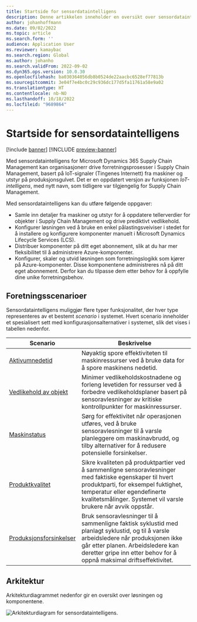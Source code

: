 ```yaml
---
title: Startside for sensordataintelligens
description: Denne artikkelen inneholder en oversikt over sensordataintelligens. Organisasjoner kan bruke denne funksjonen til å drive forretningsprosesser i Microsoft Dynamics 365 Supply Chain Management, basert på IoT-signaler (Tingenes Internett) fra maskiner og utstyr på produksjonsgulvet.
author: johanhoffmann
ms.date: 09/02/2022
ms.topic: article
ms.search.form: ''
audience: Application User
ms.reviewer: kamaybac
ms.search.region: Global
ms.author: johanho
ms.search.validFrom: 2022-09-02
ms.dyn365.ops.version: 10.0.30
ms.openlocfilehash: ba030364056db8b0524de22aacbc6528ef77813b
ms.sourcegitcommit: 3e04f7e4bc0c29c936dc177d5fa11761a58e9a02
ms.translationtype: HT
ms.contentlocale: nb-NO
ms.lasthandoff: 10/18/2022
ms.locfileid: "9689864"
---
```

# <a name="sensor-data-intelligence-home-page"></a>Startside for sensordataintelligens

[!include [banner](../includes/banner.md)]
[!INCLUDE [preview-banner](../includes/preview-banner.md)]
<!-- KFM: Preview until further notice -->

Med sensordataintelligens for Microsoft Dynamics 365 Supply Chain Management kan organisasjonerr drive forretningsprosesser i Supply Chain Management, basert på IoT-signaler (Tingenes Internett) fra maskiner og utstyr på produksjonsgulvet. Det er en oppdatert versjon av funksjonen *IoT-intelligens*, med nytt navn, som tidligere var tilgjengelig for Supply Chain Management.

Med sensordataintelligens kan du utføre følgende oppgaver:

- Samle inn detaljer fra maskiner og utstyr for å oppdatere tellerverdier for objekter i Supply Chain Management og drive prediktivt vedlikehold.
- Konfigurer løsningen ved å bruke en enkel pålastingsveiviser i stedet for å installere og konfigurere komponenter manuelt i Microsoft Dynamics Lifecycle Services (LCS).
- Distribuer komponenter på ditt eget abonnement, slik at du har mer fleksibilitet til å administrere Azure-komponenter.
- Konfigurer, skaler og utvid løsningen som forretningslogikk som kjører på Azure-komponenter. Disse komponentene administreres nå på ditt eget abonnement. Derfor kan du tilpasse dem etter behov for å oppfylle dine unike forretningsbehov.

## <a name="business-scenarios"></a>Foretningsscenarioer

Sensordataintelligens muliggjør flere typer funksjonalitet, der hver type representeres av et bestemt *scenario* i systemet. Hvert scenario inneholder et spesialisert sett med konfigurasjonsalternativer i systemet, slik det vises i tabellen nedenfor.

| Scenario | Beskrivelse |
|---|---|
| [Aktivumnedetid](sdi-scenario-asset-downtime.md) | Nøyaktig spore effektiviteten til maskinressurser ved å bruke data for å spore maskinens nedetid. |
| [Vedlikehold av objekt](sdi-scenario-asset-maintenance.md) | Minimer vedlikeholdskostnadene og forleng levetiden for ressurser ved å forbedre vedlikeholdsplaner basert på sensoravlesninger av kritiske kontrollpunkter for maskinressurser. |
| [Maskinstatus](sdi-scenario-equipment-downtime.md) | Sørg for effektivitet når operasjonen utføres, ved å bruke sensoravlesninger til å varsle planleggere om maskinavbrudd, og tilby alternativer for å redusere potensielle forsinkelser. |
| [Produktkvalitet](sdi-scenario-product-quality.md) | Sikre kvaliteten på produktpartier ved å sammenligne sensoravlesninger med faktiske egenskaper til hvert produktparti, for eksempel fuktighet, temperatur eller egendefinerte kvalitetsmålinger. Systemet vil varsle brukere når avvik oppstår. |
| [Produksjonsforsinkelser](sdi-scenario-production-delays.md) | Bruk sensoravlesninger til å sammenligne faktisk syklustid med planlagt syklustid, og til å varsle arbeidsledere når produksjonen ikke går etter planen. Arbeidsledere kan deretter gripe inn etter behov for å oppnå maksimal driftseffektivitet. |

## <a name="architecture"></a>Arkitektur

Arkitekturdiagrammet nedenfor gir en oversikt over løsningen og komponentene.

![Arkitekturdiagram for sensordataintelligens.](media/sdi-architecture.png "Arkitekturdiagram for sensordataintelligens")
